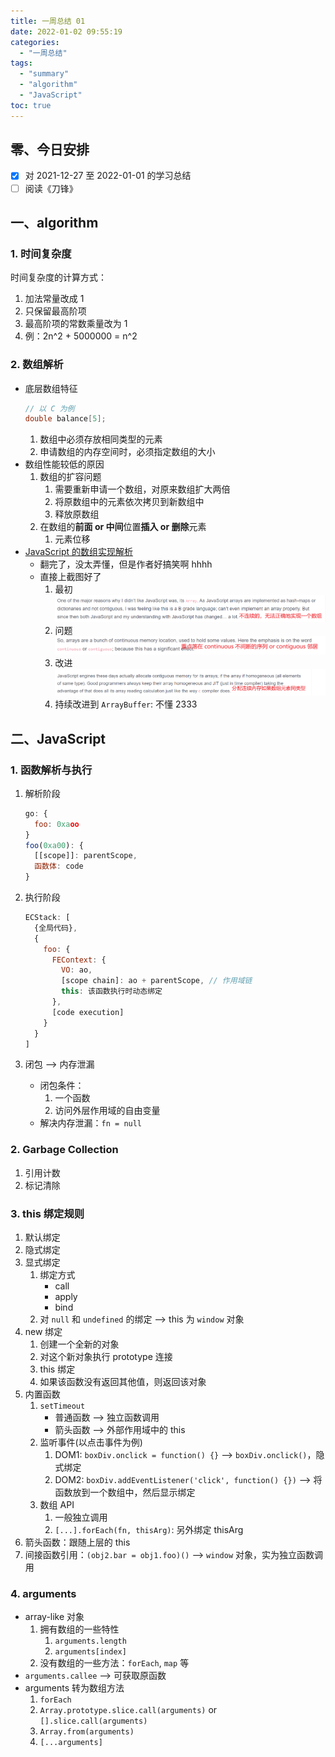 ```yaml
---
title: 一周总结 01
date: 2022-01-02 09:55:19
categories:
  - "一周总结"
tags:
  - "summary"
  - "algorithm"
  - "JavaScript"
toc: true
---
```


## 零、今日安排

- [x] 对 2021-12-27 至 2022-01-01 的学习总结
- [ ] 阅读《刀锋》

## 一、algorithm

### 1. 时间复杂度

时间复杂度的计算方式：

1. 加法常量改成 1
2. 只保留最高阶项
3. 最高阶项的常数乘量改为 1
4. 例：2n^2 + 5000000 = n^2

### 2. 数组解析

- 底层数组特征
  ```c
  // 以 C 为例
  double balance[5];
  ```
  1. 数组中必须存放相同类型的元素
  2. 申请数组的内存空间时，必须指定数组的大小
- 数组性能较低的原因
  1. 数组的扩容问题
     1. 需要重新申请一个数组，对原来数组扩大两倍
     2. 将原数组中的元素依次拷贝到新数组中
     3. 释放原数组
  2. 在数组的**前面 or 中间**位置**插入 or 删除**元素
     1. 元素位移
- [JavaScript 的数组实现解析](https://www.voidcanvas.com/javascript-array-evolution-performance/)
  - 翻完了，没太弄懂，但是作者好搞笑啊 hhhh
  - 直接上截图好了
    1. 最初 ![无法正确地实现数组](./一周总结01/01_js数组实现解析01.png)
    2. 问题 ![continuous与contiguous](./一周总结01/01_js数组实现解析02.png)
    3. 改进 ![连续分配homogeneous](./一周总结01/01_js数组实现解析03.png)
    4. 持续改进到 `ArrayBuffer`: 不懂 2333

## 二、JavaScript

### 1. 函数解析与执行

1. 解析阶段
   ```js
   go: {
     foo: 0xaoo
   }
   foo(0xa00): {
     [[scope]]: parentScope,
     函数体: code
   }
   ```
2. 执行阶段

   ```js
   ECStack: [
     {全局代码},
     {
       foo: {
         FEContext: {
           VO: ao,
           [scope chain]: ao + parentScope, // 作用域链
           this: 该函数执行时动态绑定
         },
         [code execution]
       }
     }
   ]
   ```

3. 闭包 --> 内存泄漏
   - 闭包条件：
     1. 一个函数
     2. 访问外层作用域的自由变量
   - 解决内存泄漏：`fn = null`

### 2. Garbage Collection

1. 引用计数
2. 标记清除

### 3. this 绑定规则

1. 默认绑定
2. 隐式绑定
3. 显式绑定
   1. 绑定方式
      - call
      - apply
      - bind
   2. 对 `null` 和 `undefined` 的绑定 --> this 为 `window` 对象
4. new 绑定
   1. 创建一个全新的对象
   2. 对这个新对象执行 prototype 连接
   3. this 绑定
   4. 如果该函数没有返回其他值，则返回该对象
5. 内置函数
   1. `setTimeout`
      - 普通函数 --> 独立函数调用
      - 箭头函数 --> 外部作用域中的 this
   2. 监听事件(以点击事件为例)
      1. DOM1: `boxDiv.onclick = function() {}` --> `boxDiv.onclick()`，隐式绑定
      1. DOM2: `boxDiv.addEventListener('click', function() {})` --> 将函数放到一个数组中，然后显示绑定
   3. 数组 API
      1. 一般独立调用
      2. `[...].forEach(fn, thisArg)`: 另外绑定 thisArg
6. 箭头函数：跟随上层的 this
7. 间接函数引用：`(obj2.bar = obj1.foo)()` --> `window` 对象，实为独立函数调用

### 4. arguments

- array-like 对象
  1. 拥有数组的一些特性
     1. `arguments.length`
     2. `arguments[index]`
  2. 没有数组的一些方法：`forEach`, `map` 等
- `arguments.callee` --> 可获取原函数
- arguments 转为数组方法
  1. `forEach`
  2. `Array.prototype.slice.call(arguments)` or `[].slice.call(arguments)`
  3. `Array.from(arguments)`
  4. `[...arguments]`
